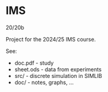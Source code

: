 # IMS
20/20b

Project for the 2024/25 IMS course.

See:
- doc.pdf - study
- sheet.ods - data from experiments
- src/ - discrete simulation in SIMLIB
- doc/ - notes, graphs, ...
